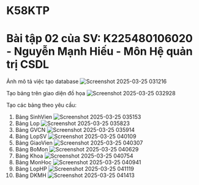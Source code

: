 # K58KTP
# Bài tập 02 của SV: K225480106020 - Nguyễn Mạnh Hiếu - Môn Hệ quản trị CSDL
Ảnh mô tả việc tạo database
![Screenshot 2025-03-25 031216](https://github.com/user-attachments/assets/815ed70f-7c2f-4bc7-bb47-bdd07f3a025e)

Tạo bảng trên giao diện đồ họa
![Screenshot 2025-03-25 032928](https://github.com/user-attachments/assets/2fb3383a-adb5-4388-af45-77738c88b78b)

Tạo các bảng theo yêu cầu:
1. Bảng SinhVien
![Screenshot 2025-03-25 035153](https://github.com/user-attachments/assets/42e21380-3f23-485f-bfc0-5520667ae462)
2. Bảng Lop
![Screenshot 2025-03-25 035823](https://github.com/user-attachments/assets/526b9365-3494-4308-bd8c-8e130c19764c)
3. Bảng GVCN
![Screenshot 2025-03-25 035914](https://github.com/user-attachments/assets/9ed204e4-0bbc-4204-85ca-2a72f55cbc8d)
4. Bảng LopSV
![Screenshot 2025-03-25 040109](https://github.com/user-attachments/assets/c1203a1c-b638-4360-8d24-49be118ca6e6)
5. Bảng GiaoVien
![Screenshot 2025-03-25 040307](https://github.com/user-attachments/assets/f3efdde3-8730-422c-ae9e-d61cefa7c84d)
6. Bảng BoMon
![Screenshot 2025-03-25 040629](https://github.com/user-attachments/assets/9a46e246-a83a-49ce-a01d-2d7ef16a0fff)
7. Bảng Khoa
![Screenshot 2025-03-25 040754](https://github.com/user-attachments/assets/08913d09-6fdd-40bb-9b36-83056e1e75c8)
8. Bảng MonHoc
![Screenshot 2025-03-25 040941](https://github.com/user-attachments/assets/9c15d3e9-b0fa-4cc8-a826-cd7b46bce101)
9. Bảng LopHP
![Screenshot 2025-03-25 041119](https://github.com/user-attachments/assets/7c3398ad-0c17-4a64-ad23-6bde4cbea8fd)
10. Bảng DKMH
![Screenshot 2025-03-25 041413](https://github.com/user-attachments/assets/56010edc-a370-41de-9715-75a474243137)
